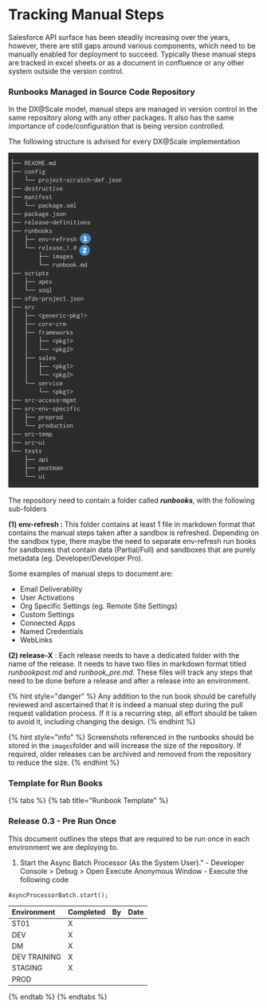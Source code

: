 # Tracking Manual Steps

#### 

Salesforce API surface has been steadily increasing over the years, however, there are still gaps around various components, which need to be manually enabled for deployment to succeed.  Typically these manual steps are tracked in excel sheets or as a document in confluence or any other system outside the version control.

### Runbooks Managed in Source Code Repository

In the DX@Scale model, manual steps are managed in version control in the same repository along with any other packages. It also has the same importance of code/configuration that is being version controlled.

The following structure is advised for every DX@Scale implementation

![](../.gitbook/assets/repository_structure2.png)

The repository need to contain a folder called _**runbooks**_, with the following sub-folders

**\(1\) env-refresh :**  This folder contains at least 1 file in markdown format that contains the manual steps taken after a sandbox is refreshed. Depending on the sandbox type, there maybe the need to separate env-refresh run books for sandboxes that contain data \(Partial/Full\) and sandboxes that are purely metadata \(eg. Developer/Developer Pro\).  

Some examples of manual steps to document are:

* Email Deliverability
* User Activations
* Org Specific Settings \(eg. Remote Site Settings\) 
* Custom Settings
* Connected Apps
* Named Credentials
* WebLinks

**\(2\) release-X** : Each release needs to have a dedicated folder with the name of the release. It needs to have two files in markdown format titled _runbookpost.md_ and _runbook\_pre.md._ These files will track any steps that need to be done before a release and after a release into an environment.

{% hint style="danger" %}
Any addition to the run book should be carefully reviewed and ascertained that it is indeed a manual step during the pull request validation process.  If it is a recurring step, all effort should be taken to avoid it, including changing the design.
{% endhint %}

{% hint style="info" %}
Screenshots referenced in the runbooks should be stored in the `images`folder and will increase the size of the repository.  If required, older releases can be archived and removed from the repository to reduce the size.
{% endhint %}

### Template for Run Books

{% tabs %}
{% tab title="Runbook Template" %}
### Release 0.3 - Pre Run Once

This document outlines the steps that are required to be run once in each environment we are deploying to.

1. Start the Async Batch Processor \(As the System User\)." - Developer Console &gt; Debug &gt; Open Execute Anonymous Window - Execute the following code

```text
AsyncProcessorBatch.start();
```

| Environment | Completed | By | Date |
| :--- | :--- | :--- | :--- |
| ST01 | X |  |  |
| DEV | X |  |  |
| DM | X |  |  |
| DEV TRAINING | X |  |  |
| STAGING | X |  |  |
| PROD |  |  |  |
{% endtab %}
{% endtabs %}

